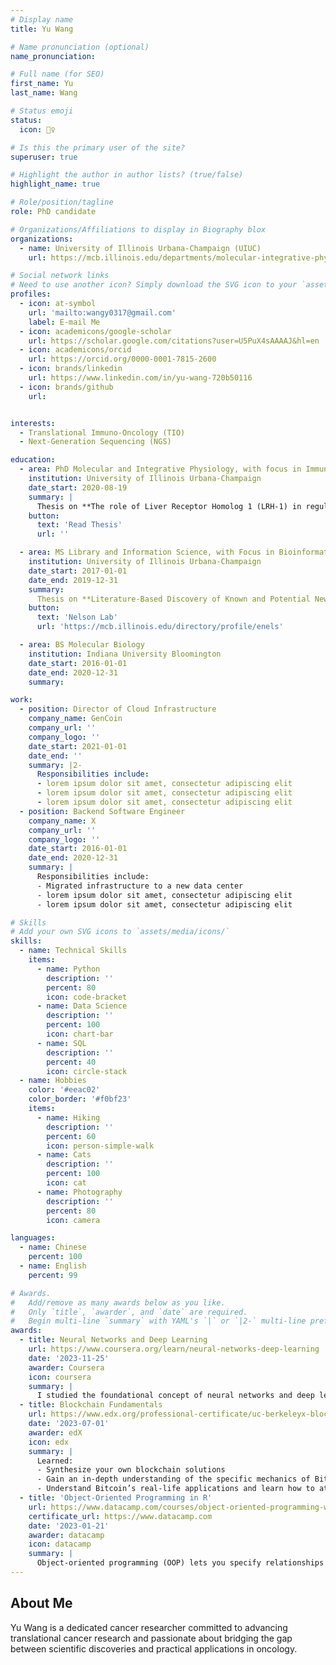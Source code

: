 ```yaml
---
# Display name
title: Yu Wang

# Name pronunciation (optional)
name_pronunciation: 

# Full name (for SEO)
first_name: Yu
last_name: Wang

# Status emoji
status:
  icon: 🏋️‍♀️

# Is this the primary user of the site?
superuser: true

# Highlight the author in author lists? (true/false)
highlight_name: true

# Role/position/tagline
role: PhD candidate

# Organizations/Affiliations to display in Biography blox
organizations:
  - name: University of Illinois Urbana-Champaign (UIUC)
    url: https://mcb.illinois.edu/departments/molecular-integrative-physiology

# Social network links
# Need to use another icon? Simply download the SVG icon to your `assets/media/icons/` folder.
profiles:
  - icon: at-symbol
    url: 'mailto:wangy0317@gmail.com'
    label: E-mail Me
  - icon: academicons/google-scholar
    url: https://scholar.google.com/citations?user=U5PuX4sAAAAJ&hl=en
  - icon: academicons/orcid
    url: https://orcid.org/0000-0001-7815-2600
  - icon: brands/linkedin
    url: https://www.linkedin.com/in/yu-wang-720b50116
  - icon: brands/github
    url: 


interests:
  - Translational Immuno-Oncology (TIO)
  - Next-Generation Sequencing (NGS)

education:
  - area: PhD Molecular and Integrative Physiology, with focus in Immuno-oncology
    institution: University of Illinois Urbana-Champaign
    date_start: 2020-08-19
    summary: |
      Thesis on **The role of Liver Receptor Homolog 1 (LRH-1) in regulating breast cancer progression by modulating the immune response**. Supervised by Dr. Erik R. Nelson [https://mcb.illinois.edu/directory/profile/enels]. 
    button:
      text: 'Read Thesis'
      url: ''

  - area: MS Library and Information Science, with Focus in Bioinformatics
    institution: University of Illinois Urbana-Champaign
    date_start: 2017-01-01
    date_end: 2019-12-31
    summary:
      Thesis on **Literature-Based Discovery of Known and Potential New Mechanisms for Relating the Status of Cholesterol to the Progression of Breast Cancer**. Co-supervised by Dr. Vetle I. Torvik[http://abel.ischool.illinois.edu/index.html] and Dr. Erik R. Nelson [https://mcb.illinois.edu/directory/profile/enels].
    button:
      text: 'Nelson Lab'
      url: 'https://mcb.illinois.edu/directory/profile/enels'

  - area: BS Molecular Biology
    institution: Indiana University Bloomington
    date_start: 2016-01-01
    date_end: 2020-12-31
    summary: 

work:
  - position: Director of Cloud Infrastructure
    company_name: GenCoin
    company_url: ''
    company_logo: ''
    date_start: 2021-01-01
    date_end: ''
    summary: |2-
      Responsibilities include:
      - lorem ipsum dolor sit amet, consectetur adipiscing elit
      - lorem ipsum dolor sit amet, consectetur adipiscing elit
      - lorem ipsum dolor sit amet, consectetur adipiscing elit
  - position: Backend Software Engineer
    company_name: X
    company_url: ''
    company_logo: ''
    date_start: 2016-01-01
    date_end: 2020-12-31
    summary: |
      Responsibilities include:
      - Migrated infrastructure to a new data center
      - lorem ipsum dolor sit amet, consectetur adipiscing elit
      - lorem ipsum dolor sit amet, consectetur adipiscing elit

# Skills
# Add your own SVG icons to `assets/media/icons/`
skills:
  - name: Technical Skills
    items:
      - name: Python
        description: ''
        percent: 80
        icon: code-bracket
      - name: Data Science
        description: ''
        percent: 100
        icon: chart-bar
      - name: SQL
        description: ''
        percent: 40
        icon: circle-stack
  - name: Hobbies
    color: '#eeac02'
    color_border: '#f0bf23'
    items:
      - name: Hiking
        description: ''
        percent: 60
        icon: person-simple-walk
      - name: Cats
        description: ''
        percent: 100
        icon: cat
      - name: Photography
        description: ''
        percent: 80
        icon: camera

languages:
  - name: Chinese
    percent: 100
  - name: English
    percent: 99

# Awards.
#   Add/remove as many awards below as you like.
#   Only `title`, `awarder`, and `date` are required.
#   Begin multi-line `summary` with YAML's `|` or `|2-` multi-line prefix and indent 2 spaces below.
awards:
  - title: Neural Networks and Deep Learning
    url: https://www.coursera.org/learn/neural-networks-deep-learning
    date: '2023-11-25'
    awarder: Coursera
    icon: coursera
    summary: |
      I studied the foundational concept of neural networks and deep learning. By the end, I was familiar with the significant technological trends driving the rise of deep learning; build, train, and apply fully connected deep neural networks; implement efficient (vectorized) neural networks; identify key parameters in a neural network’s architecture; and apply deep learning to your own applications.
  - title: Blockchain Fundamentals
    url: https://www.edx.org/professional-certificate/uc-berkeleyx-blockchain-fundamentals
    date: '2023-07-01'
    awarder: edX
    icon: edx
    summary: |
      Learned:
      - Synthesize your own blockchain solutions
      - Gain an in-depth understanding of the specific mechanics of Bitcoin
      - Understand Bitcoin’s real-life applications and learn how to attack and destroy Bitcoin, Ethereum, smart contracts and Dapps, and alternatives to Bitcoin’s Proof-of-Work consensus algorithm
  - title: 'Object-Oriented Programming in R'
    url: https://www.datacamp.com/courses/object-oriented-programming-with-s3-and-r6-in-r
    certificate_url: https://www.datacamp.com
    date: '2023-01-21'
    awarder: datacamp
    icon: datacamp
    summary: |
      Object-oriented programming (OOP) lets you specify relationships between functions and the objects that they can act on, helping you manage complexity in your code. This is an intermediate level course, providing an introduction to OOP, using the S3 and R6 systems. S3 is a great day-to-day R programming tool that simplifies some of the functions that you write. R6 is especially useful for industry-specific analyses, working with web APIs, and building GUIs.
---
```


## About Me

Yu Wang is a dedicated cancer researcher committed to advancing translational cancer research and passionate about bridging the gap between scientific discoveries and practical applications in oncology.
